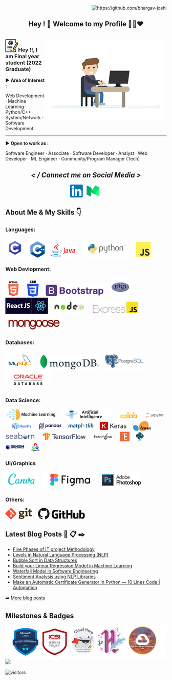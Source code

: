 <p align="right"> <img src="https://komarev.com/ghpvc/?username=bhargav-joshi&style=flat-square&color=4c4cdc" alt="https://github.com/bhargav-joshi" width="160"> </p>

<h2 align="center">Hey ! 👋 Welcome to my Profile 👨‍💻❤️ <br></h2>
<br>

<img src="https://github.com/bhargav-joshi/bhargav-joshi/blob/master/Assets/resume.png" width="40px" align="left">

<img src="https://github.com/bhargav-joshi/bhargav-joshi/blob/master/Assets/man5.gif" width="380px" align="right">
<h3 align="left">Hey !!, I am Final year student (2022 Graduate) <br></h3>

<b>► Area of Interest :</b> 

 Web Development · Machine Learning · Python/C++ · System/Network · Software Development <br>
 <hr>
 <b>► Open to work as :</b>
 
 Software Engineer · Associate · Software Developer · Analyst  · Web Developer · ML Engineer · Community/Program Manager (Tech)

<h2 align="center"><i><b> < / Connect me on Social Media > </b></i></h2>

<p align="center">
<a href="https://www.linkedin.com/in/bhargavjoshi55/"><img height="40" src="https://github.com/bhargav-joshi/bhargav-joshi/blob/master/Assets/linkedin.png"></a>&nbsp;&nbsp;
<a href="https://medium.com/@bhargavjoshi55"><img height="40" src="https://github.com/bhargav-joshi/bhargav-joshi/blob/master/Assets/medium.png"></a>&nbsp;&nbsp;
</p>  

## About Me & My Skills 👇

### Languages:
 <code><img height="60" src="https://github.com/bhargav-joshi/bhargav-joshi/blob/master/Assets/lang/logo-c-1.png"></a>&nbsp;&nbsp;</code>
 <code><img height="50" src="https://github.com/bhargav-joshi/bhargav-joshi/blob/master/Assets/lang/C%2B%2B.png"></a>&nbsp;&nbsp;</code>
 <code><img height="50" src="https://github.com/bhargav-joshi/bhargav-joshi/blob/master/Assets/lang/Java-Logo.png"></a>&nbsp;&nbsp;</code>
 <code><img height="50" src="https://github.com/bhargav-joshi/bhargav-joshi/blob/master/Assets/lang/python.png"></a>&nbsp;&nbsp;</code>
 <code><img height="50" src="https://github.com/bhargav-joshi/bhargav-joshi/blob/master/Assets/lang/js.png"></a>&nbsp;&nbsp;</code>
 
### Web Devlopment:
 <code><img height="50" src="https://github.com/bhargav-joshi/bhargav-joshi/blob/master/Assets/lang/html.png"></a>&nbsp;&nbsp;</code>
 <code><img height="50" src="https://github.com/bhargav-joshi/bhargav-joshi/blob/master/Assets/lang/css3.png"></a>&nbsp;&nbsp;</code>
 <code><img height="40" src="https://github.com/bhargav-joshi/bhargav-joshi/blob/master/Assets/lang/bootstrap.png"></a>&nbsp;&nbsp;</code>
 <code><img height="60" src="https://github.com/bhargav-joshi/bhargav-joshi/blob/master/Assets/lang/php.png"></a>&nbsp;&nbsp;</code>
 <code><img height="50" src="https://github.com/bhargav-joshi/bhargav-joshi/blob/master/Assets/lang/reactjs.png"></a>&nbsp;&nbsp;</code>
 <code><img height="50" src="https://github.com/bhargav-joshi/bhargav-joshi/blob/master/Assets/lang/nodejs-logo.png"></a>&nbsp;&nbsp;</code>
 <code><img height="40" src="https://github.com/bhargav-joshi/bhargav-joshi/blob/master/Assets/lang/ExpressJS.png"></a>&nbsp;&nbsp;</code>
 <code><img height="50" src="https://github.com/bhargav-joshi/bhargav-joshi/blob/master/Assets/lang/mongoose.jpg"></a>&nbsp;&nbsp;</code>
 
### Databases:
<code><img height="60" src="https://github.com/bhargav-joshi/bhargav-joshi/blob/master/Assets/lang/MySQL.png"></a>&nbsp;&nbsp;</code>
<code><img height="50" src="https://github.com/bhargav-joshi/bhargav-joshi/blob/master/Assets/lang/MongoDB.png"></a>&nbsp;&nbsp;</code>
<code><img height="55" src="https://github.com/bhargav-joshi/bhargav-joshi/blob/master/Assets/lang/postgresql.png"></a>&nbsp;&nbsp;</code>
<code><img height="55" src="https://github.com/bhargav-joshi/bhargav-joshi/blob/master/Assets/lang/oracle-db.jpg"></a>&nbsp;&nbsp;</code>
 
### Data Science:
<code><img height="35" src="https://github.com/bhargav-joshi/bhargav-joshi/blob/master/Assets/Data%20Science/machine%20learning.png"></a>&nbsp;&nbsp;</code>
<code><img height="35" src="https://github.com/bhargav-joshi/bhargav-joshi/blob/master/Assets/Data%20Science/ai.png"></a>&nbsp;&nbsp;</code>
 <code><img height="30" src="https://github.com/bhargav-joshi/bhargav-joshi/blob/master/Assets/Data%20Science/colab.png"></a>&nbsp;&nbsp;</code>
 <code><img height="30" src="https://github.com/bhargav-joshi/bhargav-joshi/blob/master/Assets/Data%20Science/jupyter.png"></a>&nbsp;&nbsp;</code>
 <code><img height="30" src="https://github.com/bhargav-joshi/bhargav-joshi/blob/master/Assets/Data%20Science/NumPy.png"></a>&nbsp;&nbsp;</code>
 <code><img height="30" src="https://github.com/bhargav-joshi/bhargav-joshi/blob/master/Assets/Data%20Science/pandas.png"></a>&nbsp;&nbsp;</code>
 <code><img height="30" src="https://github.com/bhargav-joshi/bhargav-joshi/blob/master/Assets/Data%20Science/matplotlib.png"></a>&nbsp;&nbsp;</code>
 <code><img height="30" src="https://github.com/bhargav-joshi/bhargav-joshi/blob/master/Assets/Data%20Science/keras.png"></a>&nbsp;&nbsp;</code>
 <code><img height="30" src="https://github.com/bhargav-joshi/bhargav-joshi/blob/master/Assets/Data%20Science/Scikit.png"></a>&nbsp;&nbsp;</code>
 <code><img height="30" src="https://github.com/bhargav-joshi/bhargav-joshi/blob/master/Assets/Data%20Science/seaborn.png"></a>&nbsp;&nbsp;</code>
 <code><img height="30" src="https://github.com/bhargav-joshi/bhargav-joshi/blob/master/Assets/Data%20Science/tf.png"></a>&nbsp;&nbsp;</code>
 <code><img height="30" src="https://github.com/bhargav-joshi/bhargav-joshi/blob/master/Assets/Data%20Science/bs4.png"></a>&nbsp;&nbsp;</code>
 <code><img height="30" src="https://github.com/bhargav-joshi/bhargav-joshi/blob/master/Assets/Data%20Science/tflearn.png"></a>&nbsp;&nbsp;</code>
 <code><img height="30" src="https://github.com/bhargav-joshi/bhargav-joshi/blob/master/Assets/Data%20Science/nltk.png"></a>&nbsp;&nbsp;</code>
 <code><img height="30" src="https://github.com/bhargav-joshi/bhargav-joshi/blob/master/Assets/Data%20Science/gensim.png"></a>&nbsp;&nbsp;</code>
 <code><img height="30" src="https://github.com/bhargav-joshi/bhargav-joshi/blob/master/Assets/Data%20Science/opencv.png"></a>&nbsp;&nbsp;</code>
 

### UI/Graphics
<code><img height="50" src="https://github.com/bhargav-joshi/bhargav-joshi/blob/master/Assets/UI-tools/canva.png"></a>&nbsp;&nbsp;</code>
<code><img height="50" src="https://github.com/bhargav-joshi/bhargav-joshi/blob/master/Assets/UI-tools/figma.png"></a>&nbsp;&nbsp;</code>
<code><img height="50" src="https://github.com/bhargav-joshi/bhargav-joshi/blob/master/Assets/UI-tools/photoshop.png"></a>&nbsp;&nbsp;</code>
 
### Others:
<code><img height="35" src="https://github.com/bhargav-joshi/bhargav-joshi/blob/master/Assets/lang/git.png"></a>&nbsp;&nbsp;</code>
<code><img height="35" src="https://github.com/bhargav-joshi/bhargav-joshi/blob/master/Assets/lang/github.png"></a>&nbsp;&nbsp;</code>



## Latest Blog Posts 💬 📋 ✒️ 
 - [Five Phases of IT project Methodology](https://bhargavjoshi55.medium.com/five-phases-of-it-project-methodology-in-project-management-4df3d845a74f)
 - [Levels in Natural Language Processing (NLP)](https://bhargavjoshi55.medium.com/levels-in-natural-language-processing-nlp-8e1ddc1cfd1a)
 - [Bubble Sort in Data Structures](https://bhargavjoshi55.medium.com/bubble-sort-in-data-structures-7799f6ffc165)
 - [Build your Linear Regression Model in Machine Learning](https://bhargavjoshi55.medium.com/build-your-linear-regression-model-in-machine-learning-cf5fc28d515d)
 - [Waterfall Model in Software Engineering](https://bhargavjoshi55.medium.com/waterfall-model-in-software-engineering-21a88a5a5c56)
 - [Sentiment Analysis using NLP Libraries](https://bhargavjoshi55.medium.com/sentiment-analysis-using-nlp-libraries-8339e725d283)
 - [Make an Automatic Certificate Generator in Python — 10 Lines Code | Automation](https://bhargavjoshi55.medium.com/make-an-automatic-certificate-generator-in-python-10-lines-code-automation-how-to-90f383ffb326)
 
➡️ [More blog posts](https://bhargavjoshi55.medium.com/)
 

## Milestones & Badges
<img src="https://github.com/bhargav-joshi/bhargav-joshi/blob/master/Assets/badges.png" width="680px">

<img src="https://github-readme-stats.vercel.app/api?username=bhargav-joshi&show_icons=true" width=400>

![visitors](https://visitor-badge.glitch.me/badge?page_id=page.id)
